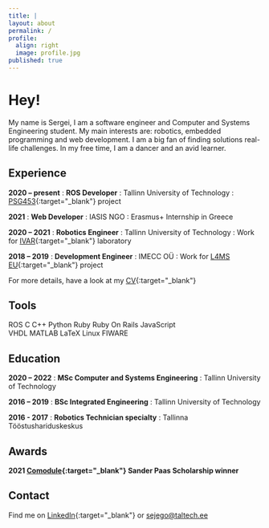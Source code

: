 ```yaml
---
title: |
layout: about
permalink: /
profile:
  align: right
  image: profile.jpg
published: true
---
```

# Hey!

My name is Sergei, I am a software engineer and Computer and Systems Engineering student.
My main interests are: robotics, embedded programming and web development. I am a big fan of finding solutions real-life challenges.
In my free time, I am a dancer and an avid learner.

## Experience
**2020 – present**
:   **ROS Developer** 
:   Tallinn University of Technology
:   [PSG453](https://www.etis.ee/Portal/Projects/Display/72b66c74-e911-49c3-ac6a-6716f9e72ba5?lang=ENG){:target="_blank"} project

**2021**
:   **Web Developer**
:   IASIS NGO
:   Erasmus+ Internship in Greece

**2020 – 2021**
:   **Robotics Engineer** 
:   Tallinn University of Technology
:   Work for [IVAR](https://ivar.ttu.ee/){:target="_blank"} laboratory

**2018 – 2019**
:   **Development Engineer**
:   IMECC OÜ
:   Work for [L4MS EU](http://www.l4ms.eu/content/l4ms-project-home){:target="_blank"} project

For more details, have a look at my [CV](/_pages/Jegorov_CV_Eng.pdf){:target="_blank"}

## Tools

<span class="label">ROS</span>
<span class="label">C</span>
<span class="label">C++</span>
<span class="label">Python</span>
<span class="label">Ruby</span>
<span class="label">Ruby On Rails</span>
<span class="label">JavaScript</span>
<br>
<span class="label">VHDL</span>
<span class="label">MATLAB</span>
<span class="label">LaTeX</span>
<span class="label">Linux</span>
<span class="label">FIWARE</span>


## Education 

**2020 – 2022**
:   **MSc Computer and Systems Engineering**
:       Tallinn University of Technology

**2016 – 2019**
:   **BSc Integrated Engineering**
:       Tallinn University of Technology

**2016 - 2017**
:   **Robotics Technician specialty**
:       Tallinna Tööstushariduskeskus

## Awards

**2021 [Comodule](https://comodule.com/){:target="_blank"} Sander Paas Scholarship winner**

## Contact

Find me on [LinkedIn](https://linkedin.com/in/sejego){:target="_blank"} or <sejego@taltech.ee>
